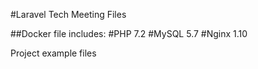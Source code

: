 #Laravel Tech Meeting Files

##Docker file includes:
#PHP 7.2
#MySQL 5.7
#Nginx 1.10

Project example files



